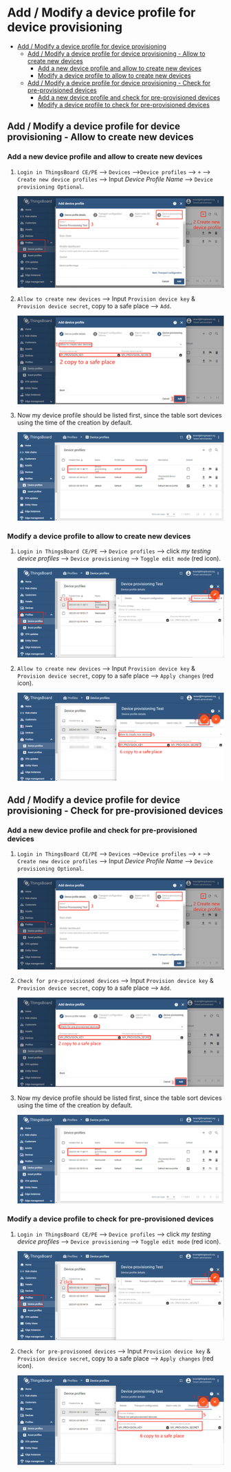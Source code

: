 # Add / Modify a device profile for device provisioning

- [Add / Modify a device profile for device provisioning](#add--modify-a-device-profile-for-device-provisioning)
  - [Add / Modify a device profile for device provisioning - Allow to create new devices](#add--modify-a-device-profile-for-device-provisioning---allow-to-create-new-devices)
    - [Add a new device profile and allow to create new devices](#add-a-new-device-profile-and-allow-to-create-new-devices)
    - [Modify a device profile to allow to create new devices](#modify-a-device-profile-to-allow-to-create-new-devices)
  - [Add / Modify a device profile for device provisioning - Check for pre-provisioned devices](#add--modify-a-device-profile-for-device-provisioning---check-for-pre-provisioned-devices)
    - [Add a new device profile and check for pre-provisioned devices](#add-a-new-device-profile-and-check-for-pre-provisioned-devices)
    - [Modify a device profile to check for pre-provisioned devices](#modify-a-device-profile-to-check-for-pre-provisioned-devices)


## Add / Modify a device profile for device provisioning - Allow to create new devices

### Add a new device profile and allow to create new devices

1. `Login in ThingsBoard CE/PE` --> `Devices` -->`Device profiles` --> `+`  --> `Create new device profiles` --> Input *Device Profile Name* --> `Device provisioning Optional`.

    ![image](images/add_or_modify_device_profile_for_device_provisioning/add-device-profile-1.png)

1. `Allow to create new devices` --> Input `Provision device key` & `Provision device secret`, copy to a safe place --> `Add`.

    ![image](images/add_or_modify_device_profile_for_device_provisioning/add-device-profile-and-allow-to-create-new-devices-2.png)

1. Now my device profile should be listed first, since the table sort devices using the time of the creation by default.

    ![image](images/add_or_modify_device_profile_for_device_provisioning/add-device-profile-3.png)

### Modify a device profile to allow to create new devices

1. `Login in ThingsBoard CE/PE` --> `Device profiles` --> click *my testing device profiles*  --> `Device provisioning` --> `Toggle edit mode` (red icon).

    ![image](images/add_or_modify_device_profile_for_device_provisioning/modify-device-profile-1.png)

1. `Allow to create new devices` --> Input `Provision device key` & `Provision device secret`, copy to a safe place --> `Apply changes` (red icon).

    ![image](images/add_or_modify_device_profile_for_device_provisioning/modify-device-profile-to-allow-to-create-new-devices-2.png)


## Add / Modify a device profile for device provisioning - Check for pre-provisioned devices

### Add a new device profile and check for pre-provisioned devices

1. `Login in ThingsBoard CE/PE` --> `Devices` -->`Device profiles` --> `+`  --> `Create new device profiles` --> Input *Device Profile Name* --> `Device provisioning Optional`.

    ![image](images/add_or_modify_device_profile_for_device_provisioning/add-device-profile-1.png)

1. `Check for pre-provisioned devices` --> Input `Provision device key` & `Provision device secret`, copy to a safe place --> `Add`.

    ![image](images/add_or_modify_device_profile_for_device_provisioning/add-device-profile-and-check-for-pre-provisioned-devices-2.png)

1. Now my device profile should be listed first, since the table sort devices using the time of the creation by default.

    ![image](images/add_or_modify_device_profile_for_device_provisioning/add-device-profile-3.png)


### Modify a device profile to check for pre-provisioned devices

1. `Login in ThingsBoard CE/PE` --> `Device profiles` --> click *my testing device profiles*  --> `Device provisioning` --> `Toggle edit mode` (red icon).

    ![image](images/add_or_modify_device_profile_for_device_provisioning/modify-device-profile-1.png)

1. `Check for pre-provisoned devices` --> Input `Provision device key` & `Provision device secret`, copy to a safe place --> `Apply changes` (red icon).

    ![image](images/add_or_modify_device_profile_for_device_provisioning/modify-device-profile-to-check-for-pre-provisioned-devices-2.png)